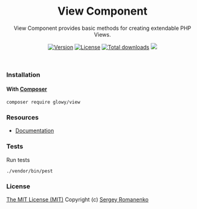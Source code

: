 <h1 align="center">View Component</h1>
<p align="center">
View Component provides basic methods for creating extendable PHP Views.
</p>

<p align="center">
<a href="https://github.com/glowyphp/view/releases"><img alt="Version" src="https://img.shields.io/github/release/glowyphp/view.svg?label=version&color=green"></a> <a href="https://github.com/glowyphp/view"><img src="https://img.shields.io/badge/license-MIT-blue.svg?color=green" alt="License"></a> <a href="https://packagist.org/packages/glowy/view"><img src="https://poser.pugx.org/glowy/view/downloads" alt="Total downloads"></a> <img src="https://github.com/glowyphp/view/workflows/ci/badge.svg">
</p>

<br>

### Installation

#### With [Composer](https://getcomposer.org)

```
composer require glowy/view
```

### Resources
* [Documentation](https://digital.flextype.org/glowyphp/components/view)

### Tests

Run tests

```
./vendor/bin/pest
```

### License
[The MIT License (MIT)](https://github.com/glowyphp/view/blob/master/LICENSE)
Copyright (c) [Sergey Romanenko](https://github.com/Awilum)
